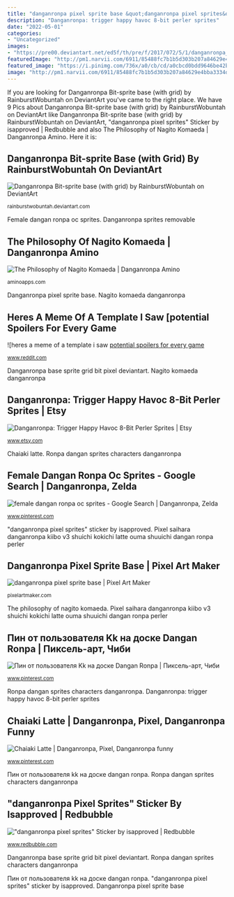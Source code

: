 ```yaml
---
title: "danganronpa pixel sprite base &quot;danganronpa pixel sprites&quot; sticker by isapproved"
description: "Danganronpa: trigger happy havoc 8-bit perler sprites"
date: "2022-05-01"
categories:
- "Uncategorized"
images:
- "https://pre00.deviantart.net/ed5f/th/pre/f/2017/072/5/1/danganronpa_bit_sprite_base__with_grid__by_rainburstwobuntah-db25sz0.png"
featuredImage: "http://pm1.narvii.com/6911/85488fc7b1b5d303b207a84629e4bba3334de594r1-563-551v2_uhq.jpg"
featured_image: "https://i.pinimg.com/736x/a0/cb/cd/a0cbcd0bdd9646be42b003bcb82191b5--latte-slot.jpg"
image: "http://pm1.narvii.com/6911/85488fc7b1b5d303b207a84629e4bba3334de594r1-563-551v2_uhq.jpg"
---
```


If you are looking for Danganronpa Bit-sprite base (with grid) by RainburstWobuntah on DeviantArt you've came to the right place. We have 9 Pics about Danganronpa Bit-sprite base (with grid) by RainburstWobuntah on DeviantArt like Danganronpa Bit-sprite base (with grid) by RainburstWobuntah on DeviantArt, &quot;danganronpa pixel sprites&quot; Sticker by isapproved | Redbubble and also The Philosophy of Nagito Komaeda | Danganronpa Amino. Here it is:

## Danganronpa Bit-sprite Base (with Grid) By RainburstWobuntah On DeviantArt

![Danganronpa Bit-sprite base (with grid) by RainburstWobuntah on DeviantArt](https://pre00.deviantart.net/ed5f/th/pre/f/2017/072/5/1/danganronpa_bit_sprite_base__with_grid__by_rainburstwobuntah-db25sz0.png "&quot;danganronpa pixel sprites&quot; sticker by isapproved")

<small>rainburstwobuntah.deviantart.com</small>

Female dangan ronpa oc sprites. Danganronpa sprites removable

## The Philosophy Of Nagito Komaeda | Danganronpa Amino

![The Philosophy of Nagito Komaeda | Danganronpa Amino](http://pm1.narvii.com/6911/85488fc7b1b5d303b207a84629e4bba3334de594r1-563-551v2_uhq.jpg "Пин от пользователя kk на доске dangan ronpa")

<small>aminoapps.com</small>

Danganronpa pixel sprite base. Nagito komaeda danganronpa

## Heres A Meme Of A Template I Saw [potential Spoilers For Every Game

![heres a meme of a template i saw [potential spoilers for every game](https://external-preview.redd.it/HFc6KkSPUzTRCuyjeFDrowrgRth6fy9DK0iBJLRO8uE.png?auto=webp&amp;s=175b252a1b58fbb06fca0747f7a8bf542e5ffd38 "Danganronpa bit-sprite base (with grid) by rainburstwobuntah on deviantart")

<small>www.reddit.com</small>

Danganronpa base sprite grid bit pixel deviantart. Nagito komaeda danganronpa

## Danganronpa: Trigger Happy Havoc 8-Bit Perler Sprites | Etsy

![Danganronpa: Trigger Happy Havoc 8-Bit Perler Sprites | Etsy](https://i.etsystatic.com/11421748/r/il/dc81db/1300542613/il_570xN.1300542613_ferh.jpg "Pixel base sprite danganronpa maker")

<small>www.etsy.com</small>

Chaiaki latte. Ronpa dangan sprites characters danganronpa

## Female Dangan Ronpa Oc Sprites - Google Search | Danganronpa, Zelda

![female dangan ronpa oc sprites - Google Search | Danganronpa, Zelda](https://i.pinimg.com/originals/9c/89/5a/9c895a55956aa69aab0a81334e6ad06c.jpg "Chaiaki latte")

<small>www.pinterest.com</small>

&quot;danganronpa pixel sprites&quot; sticker by isapproved. Pixel saihara danganronpa kiibo v3 shuichi kokichi latte ouma shuuichi dangan ronpa perler

## Danganronpa Pixel Sprite Base | Pixel Art Maker

![danganronpa pixel sprite base | Pixel Art Maker](http://pixelartmaker.com/art/38fd3070fc7a7c2.png "&quot;danganronpa pixel sprites&quot; sticker by isapproved")

<small>pixelartmaker.com</small>

The philosophy of nagito komaeda. Pixel saihara danganronpa kiibo v3 shuichi kokichi latte ouma shuuichi dangan ronpa perler

## Пин от пользователя Kk на доске Dangan Ronpa | Пиксель-арт, Чиби

![Пин от пользователя Kk на доске Dangan Ronpa | Пиксель-арт, Чиби](https://i.pinimg.com/originals/fd/33/19/fd3319c8e38fed549d3d2c1acb9056e4.jpg "Пин от пользователя kk на доске dangan ronpa")

<small>www.pinterest.com</small>

Ronpa dangan sprites characters danganronpa. Danganronpa: trigger happy havoc 8-bit perler sprites

## Chaiaki Latte | Danganronpa, Pixel, Danganronpa Funny

![Chaiaki Latte | Danganronpa, Pixel, Danganronpa funny](https://i.pinimg.com/736x/a0/cb/cd/a0cbcd0bdd9646be42b003bcb82191b5--latte-slot.jpg "Nagito komaeda danganronpa")

<small>www.pinterest.com</small>

Пин от пользователя kk на доске dangan ronpa. Ronpa dangan sprites characters danganronpa

## &quot;danganronpa Pixel Sprites&quot; Sticker By Isapproved | Redbubble

![&quot;danganronpa pixel sprites&quot; Sticker by isapproved | Redbubble](https://ih1.redbubble.net/image.1019810482.2757/bg,f8f8f8-flat,750x,075,f-pad,750x1000,f8f8f8.u1.jpg "Danganronpa: trigger happy havoc 8-bit perler sprites")

<small>www.redbubble.com</small>

Danganronpa base sprite grid bit pixel deviantart. Ronpa dangan sprites characters danganronpa

Пин от пользователя kk на доске dangan ronpa. &quot;danganronpa pixel sprites&quot; sticker by isapproved. Danganronpa pixel sprite base
